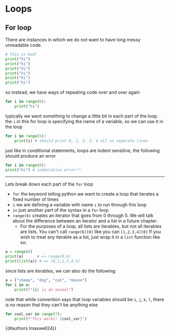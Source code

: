 # Loops


## For loop

There are instances in which we do not want to have long messy unreadable code. 
```py
# this is bad!
print("hi")
print("hi")
print("hi")
print("hi")
print("hi")
print("hi")
```

so instead, we have ways of repeating code over and over again

```py
for i in range(6):
	print("hi")
```

typically we want something to change a little bit in each part of the loop. the `i` in this for loop is specifying the name of a variable, so we can use it in the loop

```py
for i in range(5):
	print(i) # should print 0, 1, 2, 3, 4 all on seperate lines
```

just like in conditional statements, loops are indent sensitive, the following should produce an error

```py
for i in range(6):
print("hi") # indentation error!!!
```

---

Lets break down each part of the `for` loop
- `for` the keyword telling python we want to create a loop that iterates a fixed number of times
- `i` we are defining a variable with name `i` to run through this loop
- `in` just another part of the syntax in a `for` loop
- `range(6)` creates an iterator that goes from 0 through 5. We will talk about the difference between an iterator and a list in a future chapter. 
	- For the purposes of a loop, all lists are iterables, but not all iterables are lists. You can't call `range(6)[0]` like you can `[1,2,3,4][0]` If you wish to treat any iterable as a list, just wrap it in a `list` function like so:

```py
a = range(6)
print(a)      # => range(0,6)
print(list(a)) # => [0,1,2,3,4,5]
```


since lists are iterables, we can also do the following:

```py
a = ["sheep", "dog", "cat", "mouse"]
for i in a:
	print(f"{i} is an animal")
```

note that while convention says that loop variables should be `i`, `j`, `k`, `l`, there is no reason that they can't be anything else

```py
for cool_var in range(7):
	print(f"This works! {cool_var}")
```

{{#authors lmaxwell24}}